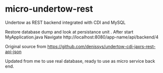 # micro-undertow-rest
Undertow as REST backend integrated with CDI and MySQL

Restore database dump and look at persistance unit .
After start MyApplication.java
Navigate 
http://localhost:8080/app-name/api/backend/4

Original source from https://github.com/denissys/undertow-cdi-jaxrs-rest-api-json

Updated from me to use real database, ready to use as micro service back end.


